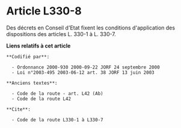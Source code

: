 # Article L330-8

Des décrets en Conseil d'Etat fixent les conditions d'application des dispositions des articles L. 330-1 à L. 330-7.

**Liens relatifs à cet article**

	**Codifié par**:

	  - Ordonnance 2000-930 2000-09-22 JORF 24 septembre 2000
	  - Loi n°2003-495 2003-06-12 art. 38 JORF 13 juin 2003

	**Anciens textes**:

	  - Code de la route - art. L42 (Ab)
	  - Code de la route L42

	**Cite**:

	  - Code de la route L330-1 à L330-7
